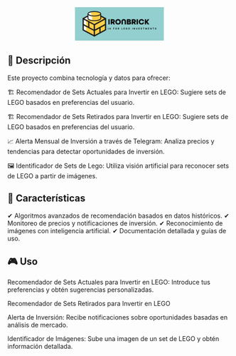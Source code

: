 <p align="center">
  <img src="08_APP_U/logo_ironbrick.jpg" alt="Ironbrick IA for Lego Investments" width="200">
</p>

<h2>📌 Descripción </h2>

Este proyecto combina tecnología y datos para ofrecer:

🏗 Recomendador de Sets Actuales para Invertir en LEGO: Sugiere sets de LEGO basados en preferencias del usuario.

🏗 Recomendador de Sets Retirados para Invertir en LEGO: Sugiere sets de LEGO basados en preferencias del usuario.

📈 Alerta Mensual de Inversión a través de Telegram: Analiza precios y tendencias para detectar oportunidades de inversión.

🖼 Identificador de Sets de Lego: Utiliza visión artificial para reconocer sets de LEGO a partir de imágenes.

<h2>🚀 Características</h2>

✔ Algoritmos avanzados de recomendación basados en datos históricos.
✔ Monitoreo de precios y notificaciones de inversión.
✔ Reconocimiento de imágenes con inteligencia artificial.
✔ Documentación detallada y guías de uso.

<h2>🎮 Uso</h2>

Recomendador de Sets Actuales para Invertir en LEGO: Introduce tus preferencias y obtén sugerencias personalizadas.

Recomendador de Sets Retirados para Invertir en LEGO

Alerta de Inversión: Recibe notificaciones sobre oportunidades basadas en análisis de mercado.

Identificador de Imágenes: Sube una imagen de un set de LEGO y obtén información detallada.
